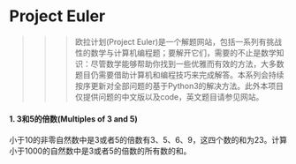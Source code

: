 # Project Euler
>>>欧拉计划(Project Euler)是一个解题网站，包括一系列有挑战性的数学与计算机编程题；要解开它们，需要的不止是数学知识：尽管数学能够帮助你找到一些优雅而有效的方法，大多数题目仍需要借助计算机和编程技巧来完成解答。本系列会持续按序更新对全部问题的基于Python3的解决方法。此外本项目仅提供问题的中文版以及code，英文题目请参见网站。

#### 1. 3和5的倍数(Multiples of 3 and 5)

小于10的非零自然数中是3或者5的倍数有3、5、6、9，这四个数的和为23。计算小于1000的自然数中是3或者5的倍数的所有数的和。
